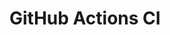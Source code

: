 # GitHub Actions CI





















































































































































































































































































































































































































































































